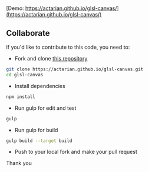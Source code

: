 # 

[Demo: https://actarian.github.io/glsl-canvas/](https://actarian.github.io/glsl-canvas/)

## Collaborate 

If you'd like to contribute to this code, you need to:

* Fork and clone [this repository](https://actarian.github.io/glsl-canvas/)
```bash
git clone https://actarian.github.io/glsl-canvas.git
cd glsl-canvas
```
* Install dependencies
```bash
npm install
```
* Run gulp for edit and test
```bash
gulp
```
* Run gulp for build
```bash
gulp build --target build
```
* Push to your local fork and make your pull request

Thank you